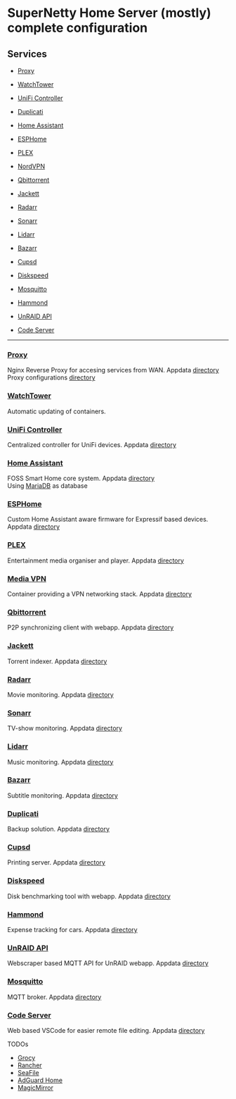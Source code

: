 # SuperNetty Home Server (mostly) complete configuration


## Services
- [Proxy](#proxy)
- [WatchTower](#watchtower)
- [UniFi Controller](#unifi-controller)
- [Duplicati](#duplicati)

- [Home Assistant](#home-assistant)
- [ESPHome](#esphome)

- [PLEX](#plex)
- [NordVPN](#media-vpn)
- [Qbittorrent](#qbittorrent)
- [Jackett](#jackett)
- [Radarr](#radarr)
- [Sonarr](#sonarr)
- [Lidarr](#lidarr)
- [Bazarr](#bazarr)

- [Cupsd](#cupsd)
- [Diskspeed](#diskspeed)
- [Mosquitto](#mosquitto)
- [Hammond](#hammond)
- [UnRAID API](#unraid-api)
- [Code Server](#code-server)

---

### [Proxy](https://fleet.linuxserver.io/image?name=linuxserver/swag)
Nginx Reverse Proxy for accesing services from WAN.
Appdata [directory](./services/proxy/appdata) \
Proxy configurations [directory](./services/proxy//proxy-confs)


### [WatchTower](https://containrrr.dev/watchtower)
Automatic updating of containers.


### [UniFi Controller](https://fleet.linuxserver.io/image?name=linuxserver/unifi-controller)
Centralized controller for UniFi devices.
Appdata [directory](./services/unifi-controller/appdata)



### [Home Assistant](https://www.home-assistant.io/)
FOSS Smart Home core system.
Appdata [directory](./services/homeassistant/appdata) \
Using [MariaDB](https://fleet.linuxserver.io/image?name=linuxserver/mariadb) as database



### [ESPHome](https://esphome.io)
Custom Home Assistant aware firmware for Expressif based devices.
Appdata [directory](./services/esphome/appdata)



### [PLEX](https://fleet.linuxserver.io/image?name=linuxserver/unifi-controller)
Entertainment media organiser and player.
Appdata [directory](./services/plex/appdata)



### [Media VPN](https://github.com/bubuntux/nordvpn)
Container providing a VPN networking stack.
Appdata [directory](./services/rathole/appdata)



### [Qbittorrent](https://www.qbittorrent.org)
P2P synchronizing client with webapp.
Appdata [directory](./services/qbittorrent/appdata)



### [Jackett](https://github.com/Jackett/Jackett)
Torrent indexer.
Appdata [directory](./services/jackett/appdata)



### [Radarr](https://radarr.video)
Movie monitoring.
Appdata [directory](./services/radarr/appdata)



### [Sonarr](https://sonarr.tv)
TV-show monitoring.
Appdata [directory](./services/sonarr/appdata)



### [Lidarr](https://lidarr.audio)
Music monitoring.
Appdata [directory](./services/lidarr/appdata)



### [Bazarr](https://www.bazarr.media)
Subtitle monitoring.
Appdata [directory](./services/bazarr/appdata)



### [Duplicati](https://www.duplicati.com)
Backup solution.
Appdata [directory](./services/duplicati/appdata)



### [Cupsd](https://github.com/olbat/dockerfiles/tree/master/cupsd)
Printing server.
Appdata [directory](./services/cupsd/appdata)



### [Diskspeed](https://hub.docker.com/r/jbartlett777/diskspeed)
Disk benchmarking tool with webapp.
Appdata [directory](./services/diskspeed/appdata)



### [Hammond](https://github.com/akhilrex/hammond)
Expense tracking for cars.
Appdata [directory](./services/hammond/appdata)



### [UnRAID API](https://github.com/ElectricBrainUK/UnraidAPI)
Webscraper based MQTT API for UnRAID webapp.
Appdata [directory](./services/unraid-api/appdata)



### [Mosquitto](https://mosquitto.org)
MQTT broker.
Appdata [directory](./services/mosquitto/appdata)



### [Code Server](https://github.com/cdr/code-server)
Web based VSCode for easier remote file editing.
Appdata [directory](./services/code-server/appdata)



TODOs
* [Grocy](https://grocy.info)
* [Rancher](https://rancher.com)
* [SeaFile](https://www.seafile.com/en/home)
* [AdGuard Home](https://adguard.com/da/adguard-home/overview.html)
* [MagicMirror](https://magicmirror.builders)
